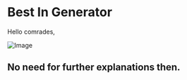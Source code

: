 # Best In Generator
Hello comrades, 

![Image](https://i.imgflip.com/6lf04u.jpg)

## No need for further explanations then.